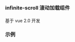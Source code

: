 ### infinite-scroll 滚动加载组件

#### 
基于 vue 2.0 开发


### 示例
<ClientOnly>
<example-infinitescroll></example-infinitescroll>
</ClientOnly>
